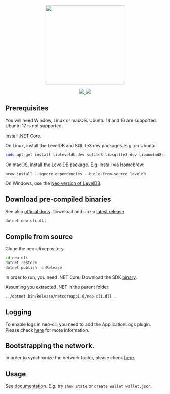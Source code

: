 <p align="center">
<img
    src="https://neo-cdn.azureedge.net/images/neo_logo.svg"
    width="250px">
</p>

<p align="center">      
  <a href="https://travis-ci.org/neo-project/neo-cli">
    <img src="https://travis-ci.org/neo-project/neo-cli.svg?branch=master">
  </a>
  <a href="https://github.com/neo-project/neo-cli/blob/master/LICENSE">
    <img src="https://img.shields.io/badge/license-MIT-blue.svg">
  </a>

</p>

## Prerequisites

You will need Window, Linux or macOS. Ubuntu 14 and 16 are supported. Ubuntu 17 is not supported.

Install [.NET Core](https://www.microsoft.com/net/download/core).

On Linux, install the LevelDB and SQLite3 dev packages. E.g. on Ubuntu:

```sh
sudo apt-get install libleveldb-dev sqlite3 libsqlite3-dev libunwind8-dev
```

On macOS, install the LevelDB package. E.g. install via Homebrew:

```
brew install --ignore-dependencies --build-from-source leveldb
```

On Windows, use the [Neo version of LevelDB](https://github.com/neo-project/leveldb).

## Download pre-compiled binaries

See also [official docs](http://docs.neo.org/en-us/node/introduction.html). Download and unzip [latest release](https://github.com/neo-project/neo-cli/releases).

```sh
dotnet neo-cli.dll
```

## Compile from source

Clone the neo-cli repository.

```sh
cd neo-cli
dotnet restore
dotnet publish -c Release
```
In order to run, you need .NET Core. Download the SDK [binary](https://www.microsoft.com/net/download/linux).

Assuming you extracted .NET in the parent folder:

```sh
../dotnet bin/Release/netcoreapp1.0/neo-cli.dll .
```

## Logging

To enable logs in neo-cli, you need to add the ApplicationLogs plugin. Please check [here](https://github.com/neo-project/neo-plugins) for more information.


## Bootstrapping the network.
In order to synchronize the network faster, please check [here](http://docs.neo.org/en-us/network/syncblocks.html).


## Usage

See [documentation](https://docs.neo.org/en-us/node/cli/cli.html). E.g. try `show state` or `create wallet wallet.json`.
